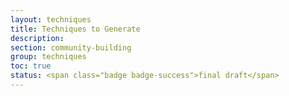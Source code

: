 ```yaml
---
layout: techniques
title: Techniques to Generate
description:
section: community-building
group: techniques
toc: true
status: <span class="badge badge-success">final draft</span>
---
```

